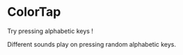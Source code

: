 # ColorTap
Try pressing alphabetic keys !

Different sounds play on pressing random alphabetic keys.
